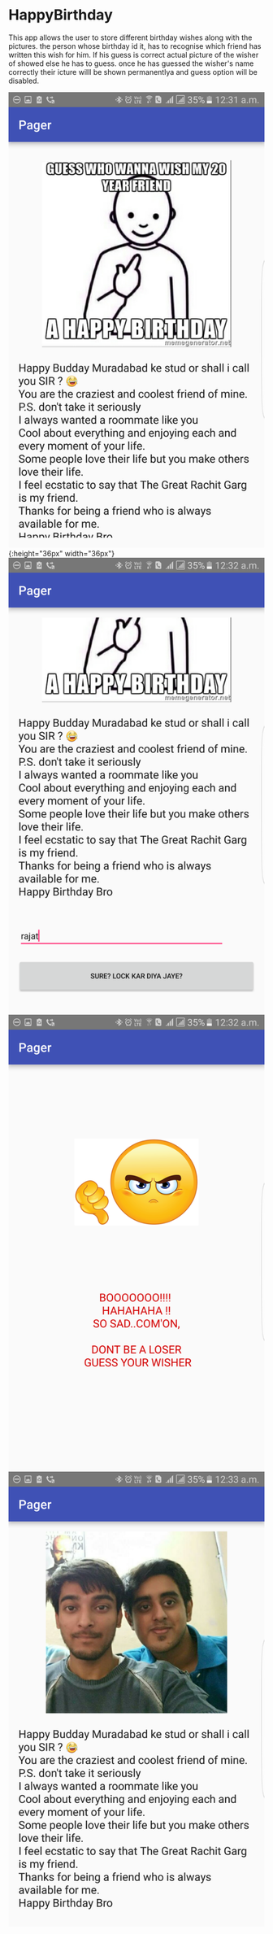 # HappyBirthday
This app allows the user to store different birthday wishes along with the pictures. the person whose birthday id it, has to recognise which friend has written this wish for him. If his guess is correct actual picture of the wisher of showed else he has to guess. once he has guessed the wisher's name correctly their icture willl be shown permanentlya and guess option will be disabled.

![App Screenshot](https://github.com/aarushig14/GuessWho/blob/master/Screenshot_20170115-003140.png ){:height="36px" width="36px"}
![App Screenshot](https://github.com/aarushig14/GuessWho/blob/master/Screenshot_20170115-003232.png)
![App Screenshot](https://github.com/aarushig14/GuessWho/blob/master/Screenshot_20170115-003236.png)
![App Screenshot](https://github.com/aarushig14/GuessWho/blob/master/Screenshot_20170115-003308.png)
